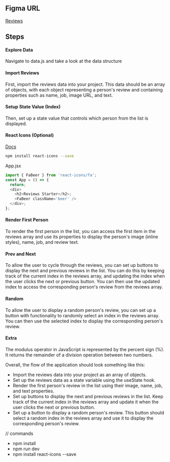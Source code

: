 ## Figma URL

[Reviews](https://www.figma.com/file/e8L2QiR4GVTa5cGuRpXtk3/Reviews?node-id=0%3A1&t=gcCYcePiKxnkJ9kH-1)

## Steps

#### Explore Data

Navigate to data.js and take a look at the data structure

#### Import Reviews

First, import the reviews data into your project. This data should be an array of objects, with each object representing a person's review and containing properties such as name, job, image URL, and text.

#### Setup State Value (Index)

Then, set up a state value that controls which person from the list is displayed.

#### React Icons (Optional)

[Docs](https://react-icons.github.io/react-icons/)

```sh
npm install react-icons --save
```

App.jsx

```js
import { FaBeer } from 'react-icons/fa';
const App = () => {
  return;
  <div>
    <h2>Reviews Starter</h2>;
    <FaBeer className='beer' />
  </div>;
};
```

#### Render First Person

To render the first person in the list, you can access the first item in the reviews array and use its properties to display the person's image (inline styles), name, job, and review text.

#### Prev and Next

To allow the user to cycle through the reviews, you can set up buttons to display the next and previous reviews in the list. You can do this by keeping track of the current index in the reviews array, and updating the index when the user clicks the next or previous button. You can then use the updated index to access the corresponding person's review from the reviews array.

#### Random

To allow the user to display a random person's review, you can set up a button with functionality to randomly select an index in the reviews array. You can then use the selected index to display the corresponding person's review.

#### Extra

The modulus operator in JavaScript is represented by the percent sign (%). It returns the remainder of a division operation between two numbers.

Overall, the flow of the application should look something like this:

- Import the reviews data into your project as an array of objects.
- Set up the reviews data as a state variable using the useState hook.
- Render the first person's review in the list using their image, name, job, and text properties.
- Set up buttons to display the next and previous reviews in the list. Keep track of the current index in the reviews array and update it when the user clicks the next or previous button.
- Set up a button to display a random person's review. This button should select a random index in the reviews array and use it to display the corresponding person's review.



// commands

- npm install
- npm run dev
- npm install react-icons --save